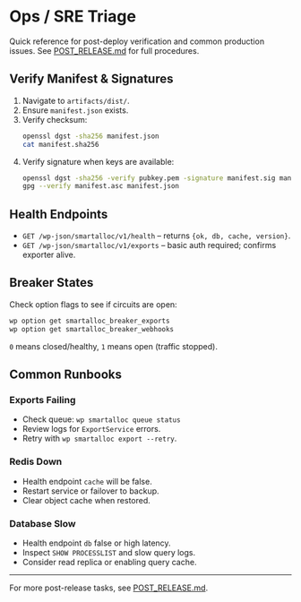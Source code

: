 # Ops / SRE Triage

Quick reference for post-deploy verification and common production issues. See [POST_RELEASE.md](POST_RELEASE.md) for full procedures.

## Verify Manifest & Signatures

1. Navigate to `artifacts/dist/`.
2. Ensure `manifest.json` exists.
3. Verify checksum:
   ```sh
   openssl dgst -sha256 manifest.json
   cat manifest.sha256
   ```
4. Verify signature when keys are available:
   ```sh
   openssl dgst -sha256 -verify pubkey.pem -signature manifest.sig manifest.json
   gpg --verify manifest.asc manifest.json
   ```

## Health Endpoints

- `GET /wp-json/smartalloc/v1/health` – returns `{ok, db, cache, version}`.
- `GET /wp-json/smartalloc/v1/exports` – basic auth required; confirms exporter alive.

## Breaker States

Check option flags to see if circuits are open:

```sh
wp option get smartalloc_breaker_exports
wp option get smartalloc_breaker_webhooks
```

`0` means closed/healthy, `1` means open (traffic stopped).

## Common Runbooks

### Exports Failing
- Check queue: `wp smartalloc queue status`
- Review logs for `ExportService` errors.
- Retry with `wp smartalloc export --retry`.

### Redis Down
- Health endpoint `cache` will be false.
- Restart service or failover to backup.
- Clear object cache when restored.

### Database Slow
- Health endpoint `db` false or high latency.
- Inspect `SHOW PROCESSLIST` and slow query logs.
- Consider read replica or enabling query cache.

---
For more post-release tasks, see [POST_RELEASE.md](POST_RELEASE.md).
